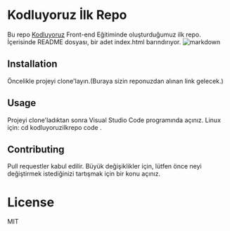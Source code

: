 # Kodluyoruz İlk Repo
Bu repo [Kodluyoruz](www.kodluyoruz.org) Front-end Eğitiminde oluşturduğumuz ilk repo. İçerisinde README dosyası, bir adet index.html barındırıyor.
![markdown](https://github.com/mehmetskahraman/kodluyoruzilkrepo)
## Installation
Öncelikle projeyi clone'layın.(Buraya sizin reponuzdan alınan link gelecek.)
## Usage
Projeyi clone'ladıktan sonra Visual Studio Code programında açınız.
Linux için:
cd kodluyoruzilkrepo
code .
## Contributing
Pull requestler kabul edilir. Büyük değişiklikler için, lütfen önce neyi değiştirmek istediğinizi tartışmak için bir konu açınız.
# License
MIT
